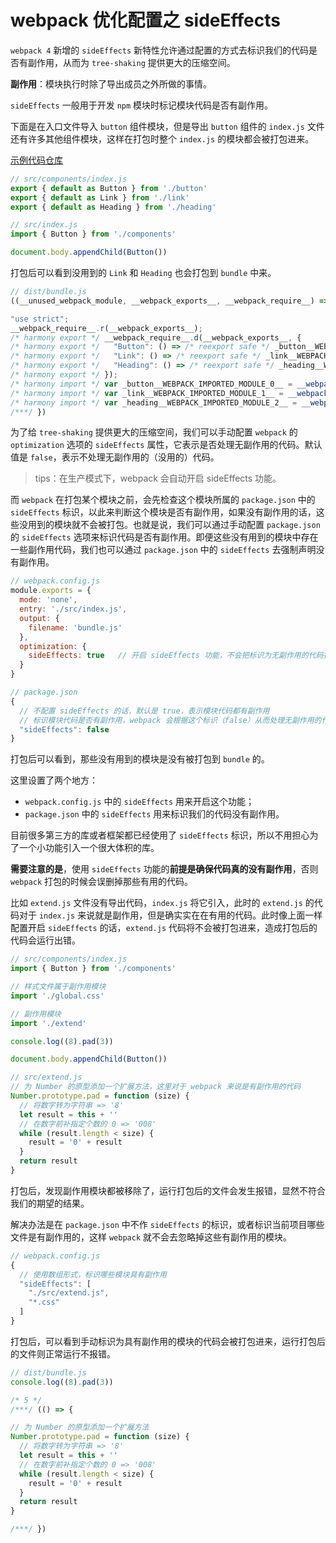 # webpack 优化配置之 sideEffects

`webpack 4` 新增的 `sideEffects` 新特性允许通过配置的方式去标识我们的代码是否有副作用，从而为 `tree-shaking` 提供更大的压缩空间。

**副作用**：模块执行时除了导出成员之外所做的事情。

`sideEffects` 一般用于开发 `npm` 模块时标记模块代码是否有副作用。

下面是在入口文件导入 `button` 组件模块，但是导出 `button` 组件的 `index.js` 文件还有许多其他组件模块，这样在打包时整个 `index.js` 的模块都会被打包进来。

[示例代码仓库](https://github.com/jwchan1996/webpack-play/blob/main/15-side-effects)

```javascript
// src/components/index.js
export { default as Button } from './button'
export { default as Link } from './link'
export { default as Heading } from './heading'
```

```javascript
// src/index.js
import { Button } from './components'

document.body.appendChild(Button())
```

打包后可以看到没用到的 `Link` 和 `Heading` 也会打包到 `bundle` 中来。

```javascript
// dist/bundle.js
((__unused_webpack_module, __webpack_exports__, __webpack_require__) => {

"use strict";
__webpack_require__.r(__webpack_exports__);
/* harmony export */ __webpack_require__.d(__webpack_exports__, {
/* harmony export */   "Button": () => /* reexport safe */ _button__WEBPACK_IMPORTED_MODULE_0__.default,
/* harmony export */   "Link": () => /* reexport safe */ _link__WEBPACK_IMPORTED_MODULE_1__.default,
/* harmony export */   "Heading": () => /* reexport safe */ _heading__WEBPACK_IMPORTED_MODULE_2__.default
/* harmony export */ });
/* harmony import */ var _button__WEBPACK_IMPORTED_MODULE_0__ = __webpack_require__(2);
/* harmony import */ var _link__WEBPACK_IMPORTED_MODULE_1__ = __webpack_require__(3);
/* harmony import */ var _heading__WEBPACK_IMPORTED_MODULE_2__ = __webpack_require__(4);
/***/ })
```

为了给 `tree-shaking` 提供更大的压缩空间，我们可以手动配置 `webpack` 的 `optimization` 选项的 `sideEffects` 属性，它表示是否处理无副作用的代码。默认值是 `false`，表示不处理无副作用的（没用的）代码。

> tips：在生产模式下，webpack 会自动开启 sideEffects 功能。

而 `webpack` 在打包某个模块之前，会先检查这个模块所属的 `package.json` 中的 `sideEffects` 标识，以此来判断这个模块是否有副作用，如果没有副作用的话，这些没用到的模块就不会被打包。也就是说，我们可以通过手动配置 `package.json` 的 `sideEffects` 选项来标识代码是否有副作用。即便这些没有用到的模块中存在一些副作用代码，我们也可以通过 `package.json` 中的 `sideEffects` 去强制声明没有副作用。

```javascript
// webpack.config.js
module.exports = {
  mode: 'none',
  entry: './src/index.js',
  output: {
    filename: 'bundle.js'
  },
  optimization: {
    sideEffects: true   // 开启 sideEffects 功能，不会把标识为无副作用的代码打包到 bubdle
  }
}
```

```javascript
// package.json
{
  // 不配置 sideEffects 的话，默认是 true，表示模块代码都有副作用
  // 标识模块代码是否有副作用，webpack 会根据这个标识（false）从而处理无副作用的代码，不打包到 bundle
  "sideEffects": false  
}
```

打包后可以看到，那些没有用到的模块是没有被打包到 `bundle` 的。

这里设置了两个地方：

- `webpack.config.js` 中的 `sideEffects` 用来开启这个功能；
- `package.json` 中的 `sideEffects` 用来标识我们的代码没有副作用。

目前很多第三方的库或者框架都已经使用了 `sideEffects` 标识，所以不用担心为了一个小功能引入一个很大体积的库。

**需要注意的是**，使用 `sideEffects` 功能的**前提是确保代码真的没有副作用**，否则 `webpack` 打包的时候会误删掉那些有用的代码。

比如 `extend.js` 文件没有导出代码，`index.js` 将它引入，此时的 `extend.js` 的代码对于 `index.js` 来说就是副作用，但是确实实在在有用的代码。此时像上面一样配置开启 `sideEffects` 的话，`extend.js` 代码将不会被打包进来，造成打包后的代码会运行出错。

```javascript
// src/components/index.js
import { Button } from './components'

// 样式文件属于副作用模块
import './global.css'

// 副作用模块
import './extend'

console.log((8).pad(3))

document.body.appendChild(Button())
```

```javascript
// src/extend.js
// 为 Number 的原型添加一个扩展方法，这里对于 webpack 来说是有副作用的代码
Number.prototype.pad = function (size) {
  // 将数字转为字符串 => '8'
  let result = this + ''
  // 在数字前补指定个数的 0 => '008'
  while (result.length < size) {
    result = '0' + result
  }
  return result
}
```

打包后，发现副作用模块都被移除了，运行打包后的文件会发生报错，显然不符合我们的期望的结果。

解决办法是在 `package.json` 中不作 `sideEffects` 的标识，或者标识当前项目哪些文件是有副作用的，这样 `webpack` 就不会去忽略掉这些有副作用的模块。

```javascript
// webpack.config.js
{
  // 使用数组形式，标识哪些模块具有副作用
  "sideEffects": [
    "./src/extend.js",
    "*.css"
  ]
}
```

打包后，可以看到手动标识为具有副作用的模块的代码会被打包进来，运行打包后的文件则正常运行不报错。

```javascript
// dist/bundle.js
console.log((8).pad(3))

/* 5 */
/***/ (() => {

// 为 Number 的原型添加一个扩展方法
Number.prototype.pad = function (size) {
  // 将数字转为字符串 => '8'
  let result = this + ''
  // 在数字前补指定个数的 0 => '008'
  while (result.length < size) {
    result = '0' + result
  }
  return result
}

/***/ })
```